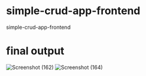 # simple-crud-app-frontend
simple-crud-app-frontend

# final output
![Screenshot (162)](https://github.com/user-attachments/assets/7b709e08-898c-4fad-a2f3-d17f9c81180d)
![Screenshot (164)](https://github.com/user-attachments/assets/ee1f662b-f900-47da-b559-1de7e3bdb9cf)
